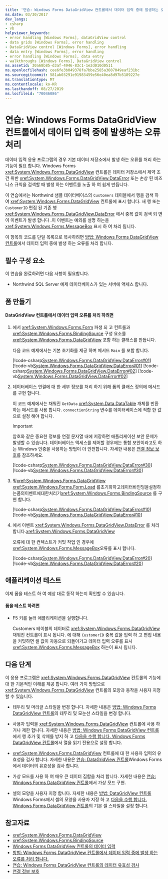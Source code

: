 ```yaml
---
title: '연습: Windows Forms DataGridView 컨트롤에서 데이터 입력 중에 발생하는 오류 처리'
ms.date: 03/30/2017
dev_langs:
- csharp
- vb
helpviewer_keywords:
- error handling [Windows Forms], dataGridView control
- data grids [Windows Forms], error handling
- DataGridView control [Windows Forms], error handling
- data entry [Windows Forms], error handling
- error handling [Windows Forms], data entry
- walkthroughs [Windows Forms], DataGridView control
ms.assetid: 30a68b85-d3af-4946-83c1-1e2d010d0511
ms.openlocfilehash: cee6fe3b049378fa7bbe2585a3607049eaf231bc
ms.sourcegitcommit: 581ab03291e91983459e56e40ea8d97b5189227e
ms.translationtype: MT
ms.contentlocale: ko-KR
ms.lasthandoff: 08/27/2019
ms.locfileid: "70046086"
---
```

# <a name="walkthrough-handling-errors-that-occur-during-data-entry-in-the-windows-forms-datagridview-control"></a>연습: Windows Forms DataGridView 컨트롤에서 데이터 입력 중에 발생하는 오류 처리

데이터 입력 응용 프로그램의 경우 기본 데이터 저장소에서 발생 하는 오류를 처리 하는 기능이 필요 합니다. Windows Forms <xref:System.Windows.Forms.DataGridView> 컨트롤은 데이터 저장소에서 제약 조건 위반 <xref:System.Windows.Forms.DataGridView.DataError> 또는 손상 된 비즈니스 규칙을 검색할 때 발생 하는 이벤트를 노출 하 여 쉽게 만듭니다.

이 연습에서는 Northwind 샘플 데이터베이스의 `Customers` 테이블에서 행을 검색 하 여 <xref:System.Windows.Forms.DataGridView> 컨트롤에 표시 합니다. 새 행 또는 `CustomerID` 편집 된 기존 행 <xref:System.Windows.Forms.DataGridView.DataError> 에서 중복 값이 검색 되 면이 이벤트가 발생 합니다 .이 이벤트는 예외를 설명 하는을 <xref:System.Windows.Forms.MessageBox> 표시 하 여 처리 됩니다.

이 항목의 코드를 단일 목록으로 복사하려면 [방법: Windows Forms DataGridView 컨트롤](handle-errors-that-occur-during-data-entry-in-the-datagrid.md)에서 데이터 입력 중에 발생 하는 오류를 처리 합니다.

## <a name="prerequisites"></a>필수 구성 요소

이 연습을 완료하려면 다음 사항이 필요합니다.

- Northwind SQL Server 예제 데이터베이스가 있는 서버에 액세스 합니다.

## <a name="creating-the-form"></a>폼 만들기

#### <a name="to-handle-data-entry-errors-in-the-datagridview-control"></a>DataGridView 컨트롤에서 데이터 입력 오류를 처리 하려면

1. 에서 <xref:System.Windows.Forms.Form> 파생 되 고 컨트롤과 <xref:System.Windows.Forms.BindingSource> 구성 요소를 <xref:System.Windows.Forms.DataGridView> 포함 하는 클래스를 만듭니다.

    다음 코드 예제에서는 기본 초기화를 제공 하며 메서드 `Main` 를 포함 합니다.

    [!code-csharp[System.Windows.Forms.DataGridView.DataError#01](~/samples/snippets/csharp/VS_Snippets_Winforms/System.Windows.Forms.DataGridView.DataError/CS/errorhandling.cs#01)]
    [!code-vb[System.Windows.Forms.DataGridView.DataError#01](~/samples/snippets/visualbasic/VS_Snippets_Winforms/System.Windows.Forms.DataGridView.DataError/VB/errorhandling.vb#01)]
    [!code-csharp[System.Windows.Forms.DataGridView.DataError#02](~/samples/snippets/csharp/VS_Snippets_Winforms/System.Windows.Forms.DataGridView.DataError/CS/errorhandling.cs#02)]
    [!code-vb[System.Windows.Forms.DataGridView.DataError#02](~/samples/snippets/visualbasic/VS_Snippets_Winforms/System.Windows.Forms.DataGridView.DataError/VB/errorhandling.vb#02)]

2. 데이터베이스 연결에 대 한 세부 정보를 처리 하기 위해 폼의 클래스 정의에 메서드를 구현 합니다.

    이 코드 예제에서는 채워진 `GetData` <xref:System.Data.DataTable> 개체를 반환 하는 메서드를 사용 합니다. `connectionString` 변수를 데이터베이스에 적합 한 값으로 설정 해야 합니다.

    > [!IMPORTANT]
    > 암호와 같은 중요한 정보를 연결 문자열 내에 저장하면 애플리케이션 보안 문제가 발생할 수 있습니다. 데이터베이스 액세스를 제어할 경우에는 통합 보안이라고도 하는 Windows 인증을 사용하는 방법이 더 안전합니다. 자세한 내용은 [연결 정보 보호](../../data/adonet/protecting-connection-information.md)를 참조하세요.

    [!code-csharp[System.Windows.Forms.DataGridView.DataError#30](~/samples/snippets/csharp/VS_Snippets_Winforms/System.Windows.Forms.DataGridView.DataError/CS/errorhandling.cs#30)]
    [!code-vb[System.Windows.Forms.DataGridView.DataError#30](~/samples/snippets/visualbasic/VS_Snippets_Winforms/System.Windows.Forms.DataGridView.DataError/VB/errorhandling.vb#30)]

3. 및<xref:System.Windows.Forms.DataGridView> <xref:System.Windows.Forms.Form.Load> 를초기화하고데이터바인딩을설정하는폼의이벤트에대한처리기<xref:System.Windows.Forms.BindingSource> 를 구현 합니다.

    [!code-csharp[System.Windows.Forms.DataGridView.DataError#10](~/samples/snippets/csharp/VS_Snippets_Winforms/System.Windows.Forms.DataGridView.DataError/CS/errorhandling.cs#10)]
    [!code-vb[System.Windows.Forms.DataGridView.DataError#10](~/samples/snippets/visualbasic/VS_Snippets_Winforms/System.Windows.Forms.DataGridView.DataError/VB/errorhandling.vb#10)]

4. 에서 이벤트 <xref:System.Windows.Forms.DataGridView.DataError> 를 처리 합니다.<xref:System.Windows.Forms.DataGridView>

    오류에 대 한 컨텍스트가 커밋 작업 인 경우에 <xref:System.Windows.Forms.MessageBox>오류를 표시 합니다.

    [!code-csharp[System.Windows.Forms.DataGridView.DataError#20](~/samples/snippets/csharp/VS_Snippets_Winforms/System.Windows.Forms.DataGridView.DataError/CS/errorhandling.cs#20)]
    [!code-vb[System.Windows.Forms.DataGridView.DataError#20](~/samples/snippets/visualbasic/VS_Snippets_Winforms/System.Windows.Forms.DataGridView.DataError/VB/errorhandling.vb#20)]

## <a name="testing-the-application"></a>애플리케이션 테스트

이제 폼을 테스트 하 여 예상 대로 동작 하는지 확인할 수 있습니다.

#### <a name="to-test-the-form"></a>폼을 테스트 하려면

- F5 키를 눌러 애플리케이션을 실행합니다.

  Customers 테이블의 데이터로 <xref:System.Windows.Forms.DataGridView> 채워진 컨트롤이 표시 됩니다. 에 대해 `CustomerID` 중복 값을 입력 하 고 편집 내용을 커밋하면 셀 값이 자동으로 되돌아가고 데이터 입력 오류를 표시 <xref:System.Windows.Forms.MessageBox> 하는이 표시 됩니다.

## <a name="next-steps"></a>다음 단계

이 응용 프로그램은 <xref:System.Windows.Forms.DataGridView> 컨트롤의 기능에 대 한 기본적인 이해를 제공 합니다. 여러 가지 방법으로 <xref:System.Windows.Forms.DataGridView> 컨트롤의 모양과 동작을 사용자 지정할 수 있습니다.

- 테두리 및 머리글 스타일을 변경 합니다. 자세한 내용은 [방법: Windows Forms DataGridView 컨트롤](change-the-border-and-gridline-styles-in-the-datagrid.md)의 테두리 및 모눈선 스타일을 변경 합니다.

- 사용자 입력을 <xref:System.Windows.Forms.DataGridView> 컨트롤에 사용 하거나 제한 합니다. 자세한 내용은 [방법: Windows Forms DataGridView 컨트롤](prevent-row-addition-and-deletion-datagridview.md)에서 행 추가 및 삭제를 방지 하 고 [다음을 수행 합니다. Windows Forms DataGridView 컨트롤](how-to-make-columns-read-only-in-the-windows-forms-datagridview-control.md)에서 열을 읽기 전용으로 설정 합니다.

- <xref:System.Windows.Forms.DataGridView> 컨트롤에 대 한 사용자 입력의 유효성을 검사 합니다. 자세한 내용은 [연습: DataGridView 컨트롤](walkthrough-validating-data-in-the-windows-forms-datagridview-control.md)Windows Forms에서 데이터의 유효성을 검사 합니다.

- 가상 모드를 사용 하 여 매우 큰 데이터 집합을 처리 합니다. 자세한 내용은 [연습: Windows Forms DataGridView 컨트롤](implementing-virtual-mode-wf-datagridview-control.md)에서 가상 모드 구현.

- 셀의 모양을 사용자 지정 합니다. 자세한 내용은 [방법: DataGridView 컨트롤](customize-the-appearance-of-cells-in-the-datagrid.md) Windows Forms에서 셀의 모양을 사용자 지정 하 고 [다음을 수행 합니다. Windows Forms DataGridView 컨트롤](how-to-set-default-cell-styles-for-the-windows-forms-datagridview-control.md)의 기본 셀 스타일을 설정 합니다.

## <a name="see-also"></a>참고자료

- <xref:System.Windows.Forms.DataGridView>
- <xref:System.Windows.Forms.BindingSource>
- [Windows Forms DataGridView 컨트롤의 데이터 입력](data-entry-in-the-windows-forms-datagridview-control.md)
- [방법: Windows Forms DataGridView 컨트롤에서 데이터 입력 중에 발생 하는 오류를 처리 합니다.](handle-errors-that-occur-during-data-entry-in-the-datagrid.md)
- [연습: Windows Forms DataGridView 컨트롤의 데이터 유효성 검사](walkthrough-validating-data-in-the-windows-forms-datagridview-control.md)
- [연결 정보 보호](../../data/adonet/protecting-connection-information.md)
